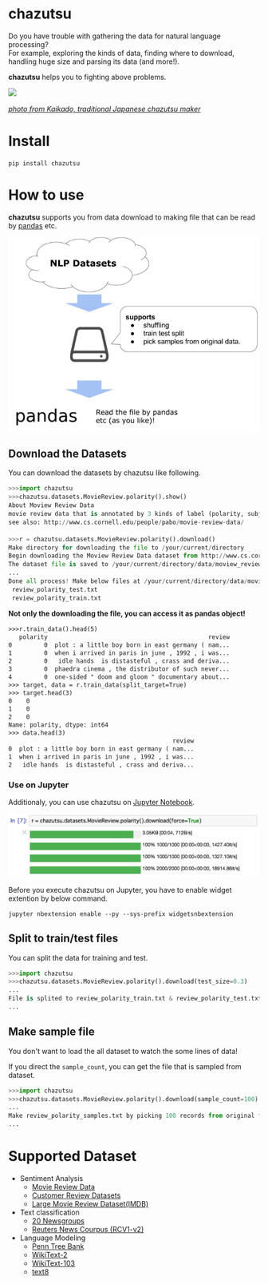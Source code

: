 # chazutsu

Do you have trouble with gathering the data for natural language processing?  
For example, exploring the kinds of data, finding where to download, handling huge size and parsing its data (and more!).

**chazutsu** helps you to fighting above problems.

<img src="https://github.com/chakki-works/chazutsu/raw/master/docs/chazutsu.png" width="50">

*[photo from Kaikado, traditional Japanese chazutsu maker](http://www.kaikado.jp/english/goods/design.html)*

# Install

```
pip install chazutsu
```

# How to use

**chazutsu** supports you from data download to making file that can be read by [pandas](http://pandas.pydata.org/) etc.

![feature.png](./docs/feature.png)

## Download the Datasets

You can download the datasets by chazutsu like following.

```py
>>>import chazutsu
>>>chazutsu.datasets.MovieReview.polarity().show()
About Moview Review Data
movie review data that is annotated by 3 kinds of label (polarity, subjective rating, subjectivity).
see also: http://www.cs.cornell.edu/people/pabo/movie-review-data/

>>>r = chazutsu.datasets.MovieReview.polarity().download()
Make directory for downloading the file to /your/current/directory
Begin downloading the Moview Review Data dataset from http://www.cs.cornell.edu/people/pabo/movie-review-data/review_polarity.tar.gz.
The dataset file is saved to /your/current/directory/data/moview_review_data/review_polarity.tar.gz
...
Done all process! Make below files at /your/current/directory/data/moview_review_data
 review_polarity_test.txt
 review_polarity_train.txt
```

**Not only the downloading the file, you can access it as pandas object!**

```
>>>r.train_data().head(5)
   polarity                                             review
0         0  plot : a little boy born in east germany ( nam...
1         0  when i arrived in paris in june , 1992 , i was...
2         0   idle hands  is distasteful , crass and deriva...
3         0  phaedra cinema , the distributor of such never...
4         0  one-sided " doom and gloom " documentary about...
>>> target, data = r.train_data(split_target=True)
>>> target.head(3)
0    0
1    0
2    0
Name: polarity, dtype: int64
>>> data.head(3)
                                              review
0  plot : a little boy born in east germany ( nam...
1  when i arrived in paris in june , 1992 , i was...
2   idle hands  is distasteful , crass and deriva...
```

### Use on Jupyter

Additionaly, you can use chazutsu on [Jupyter Notebook](http://jupyter.org/).  

![on_jupyter.png](./docs/on_jupyter.png)

Before you execute chazutsu on Jupyter, you have to enable widget extention by below command.

```
jupyter nbextension enable --py --sys-prefix widgetsnbextension
```

## Split to train/test files

You can split the data for training and test.  

```py
>>>import chazutsu
>>>chazutsu.datasets.MovieReview.polarity().download(test_size=0.3)
...
File is splited to review_polarity_train.txt & review_polarity_test.txt. Each records are 1400 & 600 (test_size=30.00%).
...
```

## Make sample file

You don't want to load the all dataset to watch the some lines of data!

If you direct the `sample_count`, you can get the file that is sampled from dataset.

```py
>>>import chazutsu
>>>chazutsu.datasets.MovieReview.polarity().download(sample_count=100)
...
Make review_polarity_samples.txt by picking 100 records from original file.
...
```

# Supported Dataset

* Sentiment Analysis
  * [Movie Review Data](https://github.com/chakki-works/chazutsu/tree/master/chazutsu/datasets#movie-review-data)
  * [Customer Review Datasets](https://github.com/chakki-works/chazutsu/tree/master/chazutsu/datasets#customer-review-datasets)
  * [Large Movie Review Dataset(IMDB)](https://github.com/chakki-works/chazutsu/tree/master/chazutsu/datasets#large-movie-review-datasetimdb)
* Text classification
  * [20 Newsgroups](https://github.com/chakki-works/chazutsu/tree/master/chazutsu/datasets#20-newsgroups)
  * [Reuters News Courpus (RCV1-v2)](https://github.com/chakki-works/chazutsu/tree/master/chazutsu/datasets#reuters-news-courpus-rcv1-v2)
* Language Modeling
  * [Penn Tree Bank](https://github.com/chakki-works/chazutsu/tree/master/chazutsu/datasets#penn-tree-bank)
  * [WikiText-2](https://github.com/chakki-works/chazutsu/tree/master/chazutsu/datasets#wikitext-2)
  * [WikiText-103](https://github.com/chakki-works/chazutsu/tree/master/chazutsu/datasets#wikitext-103)
  * [text8](https://github.com/chakki-works/chazutsu/tree/master/chazutsu/datasets#text8)
